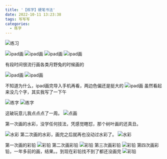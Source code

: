 ```yaml
---
title: '【练字】硬笔书法'
date: 2022-10-11 13:23:38
tags: 写写写
categories:
  - 练字
---
```

  <meta name="referrer" content="no-referrer">

![练习](http://upload-images.jianshu.io/upload_images/20892169-a3add5cba2b16577.jpg?imageMogr2/auto-orient/strip%7CimageView2/2/w/1080/q/50)

![ipad画](https://upload-images.jianshu.io/upload_images/20892169-ceeda7f6b2a64564.jpg?imageMogr2/auto-orient/strip%7CimageView2/2/w/1240)
![ipad画](https://upload-images.jianshu.io/upload_images/20892169-8f5a7f0fd968df3d.jpg?imageMogr2/auto-orient/strip%7CimageView2/2/w/1240)
![ipad画](https://upload-images.jianshu.io/upload_images/20892169-109bc8a501c9c004.jpg?imageMogr2/auto-orient/strip%7CimageView2/2/w/1240)
![ipad画](http://upload-images.jianshu.io/upload_images/20892169-6616aa3859f97f61.jpg?imageMogr2/auto-orient/strip%7CimageView2/2/w/1080/q/50)


有段时间很流行画各类月野兔的时候画的

![ipad画](https://upload-images.jianshu.io/upload_images/20892169-72a6e38c2b9b587d.jpg?imageMogr2/auto-orient/strip%7CimageView2/2/w/1240)
![ipad画](https://upload-images.jianshu.io/upload_images/20892169-909bdc4563428f74.jpg?imageMogr2/auto-orient/strip%7CimageView2/2/w/1240)

不知道为什么，ipad画完导入手机再看，两边色偏还是挺大的
![ipad画](https://upload-images.jianshu.io/upload_images/20892169-9f43bf5637402b20.jpg?imageMogr2/auto-orient/strip%7CimageView2/2/w/1240)
虽然看起来没几个字，其实我写了一下午

![练字](https://upload-images.jianshu.io/upload_images/20892169-1e86c290837bf0a5.jpg?imageMogr2/auto-orient/strip%7CimageView2/2/w/1240)
![练字](https://upload-images.jianshu.io/upload_images/20892169-3d7ee638fa93c349.jpg?imageMogr2/auto-orient/strip%7CimageView2/2/w/1240)

这破玩意儿我点点点了一周。
![点画](https://upload-images.jianshu.io/upload_images/20892169-d94a50c0cee1e0bd.jpg?imageMogr2/auto-orient/strip%7CimageView2/2/w/1240)

第一次画的水彩，没学任何技法，凭感觉瞎怼，那个树叶画的还真丑。

![水彩](https://upload-images.jianshu.io/upload_images/20892169-16c645d068913a5c.jpg?imageMogr2/auto-orient/strip%7CimageView2/2/w/1240)
第二次画的水彩，画完之后就再也没动过水彩了。
![水彩](https://upload-images.jianshu.io/upload_images/20892169-f1d5254aeb673211.jpg?imageMogr2/auto-orient/strip%7CimageView2/2/w/1240)

第一次画的彩铅
![彩铅](https://upload-images.jianshu.io/upload_images/20892169-846be79729ffd4f1.jpg?imageMogr2/auto-orient/strip%7CimageView2/2/w/1240)
第二次画彩铅
![彩铅](https://upload-images.jianshu.io/upload_images/20892169-8404dac75d6ee983.jpg?imageMogr2/auto-orient/strip%7CimageView2/2/w/1240)
第三次画彩铅
![彩铅](https://upload-images.jianshu.io/upload_images/20892169-073a4cebcb578714.jpg?imageMogr2/auto-orient/strip%7CimageView2/2/w/1240)
第四次画彩铅，一年多前的画，结果。。到现在彩铅找不到了都还没画完
![彩铅](https://upload-images.jianshu.io/upload_images/20892169-f70efe3b5dce913f.jpg?imageMogr2/auto-orient/strip%7CimageView2/2/w/1240)